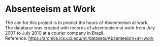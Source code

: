 # Absenteeism at Work
The aim for this project is to predict the hours of Absenteeism at work.<br>
The database was created with records of absenteeism at work from July 2007 to July 2010 at a courier company in Brazil.<br>
Reference: https://archive.ics.uci.edu/ml/datasets/Absenteeism+at+work
